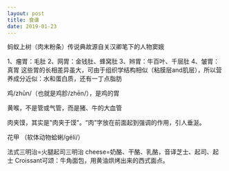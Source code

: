 ```yaml
---
layout: post
title: 食谱
date: 2019-01-23
---
```


蚂蚁上树（肉末粉条）传说典故源自关汉卿笔下的人物窦娥

1、瘤胃：毛肚
2、网胃：金钱肚、蜂窝肚
3、辫胃：牛百叶、千层肚
4、皱胃：真胃
这些胃的长相差异虽大，可由于组织学结构相似（粘膜层and肌层），所以营养成分近似：水和蛋白质，还有一丁点脂肪

鸡/zhūn/（也就是鸡胗/zhēn/），是鸡的胃

黄喉，不是管或气管，而是猪、牛的大血管

肉夹馍，其实是"肉夹于馍"。“肉”字放在前面起到强调的作用，引人垂涎。

花甲 （软体动物蛤蜊/gélí/）

法式三明治=火腿起司三明治
cheese=奶酪、干酪、乳酪，音译芝士、起司、起士
Croissant可颂：牛角面包，用黄油烘烤出来的西式面点。
